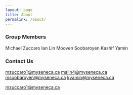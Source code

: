 ```yaml
---
layout: page
title: About
permalink: /about/
---
```


### Group Members
Michael Zuccaro
Ian Lin
Mooven Soobaroyen
Kashif Yamin

### Contact Us

mzuccaro1@myseneca.ca
malin4@myseneca.ca
msoobaroyen@myseneca.ca
kyamin@myseneca.ca

[mzuccaro1@myseneca.ca](mailto:mzuccaro1@myseneca.ca)

